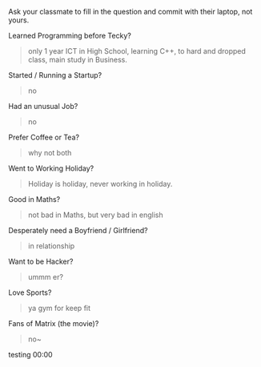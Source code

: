 Ask your classmate to fill in the question and commit with their laptop, not yours.

Learned Programming before Tecky?
> only 1 year ICT in High School, learning C++, to hard and dropped class, main study in Business.

Started / Running a Startup?
> no

Had an unusual Job?
> no

Prefer Coffee or Tea?
> why not both

Went to Working Holiday?
> Holiday is holiday, never working in holiday.

Good in Maths?
> not bad in Maths, but very bad in english

Desperately need a Boyfriend / Girlfriend?
> in relationship

Want to be Hacker?
> ummm er?

Love Sports?
> ya gym for keep fit

Fans of Matrix (the movie)?
> no~ 

testing 00:00